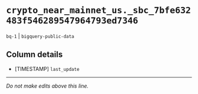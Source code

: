 # `crypto_near_mainnet_us._sbc_7bfe632483f546289547964793ed7346`
`bq-1` | `bigquery-public-data`

## Column details
* [TIMESTAMP] `last_update`

-------------------------------------------------------------------------------
*Do not make edits above this line.*
